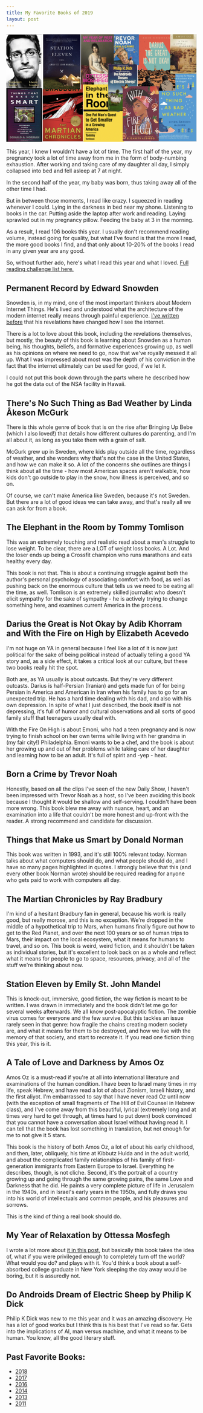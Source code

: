 ```yaml
---
title: My Favorite Books of 2019
layout: post
---
```


<meta name="twitter:card" content="summary" />
<meta name="twitter:creator" content="@vboykis" />
<meta property="og:url" content="" />
<meta property="og:title" content="My favorite books of 2019" />
<meta property="og:description" content="I used all the spare minutes I could cobble together to read. " />
<meta name="twitter:image" content="https://raw.githubusercontent.com/vkblog/vkblog.github.io/master/public/img/2018books.png">


![books](https://raw.githubusercontent.com/vkblog/vkblog.github.io/master/public/img/books2019.png)

This year, I knew I wouldn't have a lot of time. The first half of the year, my pregnancy took a lot of time away from me in the form of body-numbing exhaustion. After working and taking care of my daughter all day, I simply collapsed into bed and fell asleep at 7 at night. 

In the second half of the year, my baby was born, thus taking away all of the other time I had. 

But in between those moments, I read like crazy. I squeezed in reading whenever I could. Lying in the darkness in bed near my phone. Listening to books in the car. Putting aside the laptop after work and reading. Laying sprawled out in my pregnancy pillow. Feeding the baby at 3 in the morning. 

As a result, I read 106 books this year. I usually don't recommend reading volume, instead going for quality, but what I've found is that the more I read, the more good books I find, and that only about 10-20% of the books I read in any given year are any good. 

So, without further ado, here's what I read this year and what I loved.  [Full reading challenge list here.](https://www.goodreads.com/user_challenges/14745841)

## Permanent Record by Edward Snowden

Snowden is, in my mind, one of the most important thinkers about Modern Internet Things.  He's lived and understood what the architecture of the modern internet really means through painful experience. [I've written before](http://blog.vickiboykis.com/2013/06/being-american/) that his revelations have changed how I see the internet. 

There is a lot to love about this book, including the revelations themselves, but mostly, the beauty of this book is learning about Snowden as a human being, his thoughts, beliefs, and formative experiences growing up, as well as his opinions on where we need to go, now that we've royally messed it all up.  What I was impressed about most was the depth of his conviction in the fact that the internet ultimately can be used for good, if we let it. 

I could not put this book down through the parts where he described how he got the data out of the NSA facility in Hawaii. 

## There's No Such Thing as Bad Weather by Linda Åkeson McGurk

There is this whole genre of book that is on the rise after Bringing Up Bebe (which I also loved!) that details how different cultures do parenting, and I'm all about it, as long as you take them with a grain of salt. 

McGurk grew up in Sweden, where kids play outside all the time, regardless of weather, and she wonders why that's not the case in the United States, and how we can make it so. A lot of the concerns she outlines are things I think about all the time - how most American spaces aren't walkable, how kids don't go outside to play in the snow, how illness is perceived, and so on. 

Of course, we can't make America like Sweden, because it's not Sweden. But there are a lot of good ideas we can take away, and that's really all we can ask for from a book. 

## The Elephant in the Room by Tommy Tomlison

This was an extremely touching and realistic read about a man's struggle to lose weight. To be clear, there are a LOT of weight loss books. A Lot. And the loser ends up being a Crossfit champion who runs marathons and eats healthy every day. 

This book is not that. This is about a continuing struggle against both the author's personal psychology of associating comfort with food, as well as pushing back on the enormous culture that tells us we need to be eating all the time, as well. Tomlison is an extremely skilled journalist who doesn't elicit sympathy for the sake of sympathy - he is actively trying to change something here, and examines current America in the process. 

## Darius the Great is Not Okay by Adib Khorram and With the Fire on High by Elizabeth Acevedo

I'm not huge on YA in general because I feel like a lot of it is now just political for the sake of being political instead of actually telling a good YA story and, as a side effect, it takes a critical look at our culture, but these two books really hit the spot. 

Both are, as YA usually is about outcasts. But they're very different outcasts. Darius is half-Persian (Iranian) and gets made fun of for being Persian in America and American in Iran when his family has to go for an unexpected trip. He has a hard time dealing with his dad, and also with his own depression. In spite of what I just described, the book itself is not depressing, it's full of humor and cultural observations and all sorts of good family stuff that teenagers usually deal with. 

With the Fire On High is about Emoni, who had a teen pregnancy and is now trying to finish school on her own terms while living with her grandma in (my fair city!) Philadelphia. Emoni wants to be a chef, and the book is about her growing up and out of her problems while taking care of her daughter and learning how to be an adult. It's full of spirit and -yep - heat. 

## Born a Crime by Trevor Noah 

Honestly, based on all the clips I've seen of the new Daily Show, I haven't been impressed with Trevor Noah as a host, so I've been avoiding this book because I thought it would be shallow and self-serving. I couldn't have been more wrong. This book blew me away with nuance, heart, and an examination into a life that couldn't be more honest and up-front with the reader. A strong recommend and candidate for discussion. 

## Things that Make us Smart by Donald Norman

This book was written in 1993, and it's still 100% relevant today. Norman talks about what computers should do, and what people should do, and I have so many pages highlighted in quotes. I strongly believe that this (and every other book Norman wrote) should be required reading for anyone who gets paid to work with computers all day. 

## The Martian Chronicles by Ray Bradbury

I'm kind of a hesitant Bradbury fan in general, because his work is really good, but really morose, and this is no exception. We're dropped in the middle of a hypothetical trip to Mars, when humans finally figure out how to get to the Red Planet, and over the next 100 years or so of human trips to Mars, their impact on the local ecosystem, what it means for humans to travel, and so on. This book is weird, weird fiction, and it shouldn't be taken as individual stories, but it's excellent to look back on as a whole and reflect what it means for people to go to space, resources, privacy, and all of the stuff we're thinking about now. 

## Station Eleven by Emily St. John Mandel

This is knock-out, immersive, good fiction, the way fiction is meant to be written. I was drawn in immediately and the book didn't let me go for several weeks afterwards. We all know post-apocalyptic fiction. The zombie virus comes for everyone and the few survive. But this tackles an issue rarely seen in that genre: how fragile the chains creating modern society are, and what it means for them to be destroyed, and how we live with the memory of that society, and start to recreate it. If you read one fiction thing this year, this is it. 

## A Tale of Love and Darkness by Amos Oz

Amos Oz is a must-read if you're at all into international literature and examinations of the human condition. I have been to Israel many times in my life, speak Hebrew, and have read a lot of about Zionism, Israeli history, and the first aliyot. I'm embarrassed to say that I have never read Oz until now (with the exception of small fragments of The Hill of Evil Counsel in Hebrew class), and I've come away from this beautiful, lyrical (extremely long and at times very hard to get through, at times hard to put down) book convinced that you cannot have a conversation about Israel without having read it. I can tell that the book has lost something in translation, but not enough for me to not give it 5 stars.

This book is the history of both Amos Oz, a lot of about his early childhood, and then, later, obliquely, his time at Kibbutz Hulda and in the adult world, and about the complicated family relationships of his family of first-generation immigrants from Eastern Europe to Israel. Everything he describes, though, is not cliche. Second, it's the portrait of a country growing up and going through the same growing pains, the same Love and Darkness that he did. He paints a very complete picture of life in Jerusalem in the 1940s, and in Israel's early years in the 1950s, and fully draws you into his world of intellectuals and common people, and his pleasures and sorrows.

This is the kind of thing a real book should do.

## My Year of Relaxation by Ottessa Mosfegh

I wrote a lot more about [it in this post](http://blog.vickiboykis.com/2019/04/25/digital-noise/), but basically this book takes the idea of, what if you were privileged enough to completely turn off the world? What would you do? and plays with it. You'd think a book about a self-absorbed college graduate in New York sleeping the day away would be boring, but it is assuredly not. 

## Do Androids Dream of Electric Sheep by Philip K Dick

Philip K Dick was new to me this year and it was an amazing discovery. He has a lot of good works but I think this is his best that I've read so far. Gets into the implications of AI, man versus machine, and what it means to be human. You know, all the good literary stuff. 


## Past Favorite Books: 
+ [2018](http://blog.vickiboykis.com/2018/12/27/best-books/)
+ [2017](http://blog.vickiboykis.com/2018/01/02/favorite-books/)
+ [2016](http://blog.vickiboykis.com/2016/12/26/books-of-2016/)
+ [2014](http://blog.vickiboykis.com/2015/01/my-favorite-books-of-2014/)
+ [2013](http://blog.vickiboykis.com/2013/12/my-favorite-books-of-2013/)
+ [2011](http://blog.vickiboykis.com/2012/01/the-best-books-i-read-in-2011/)

